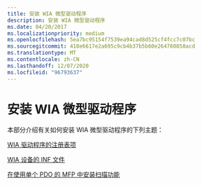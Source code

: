 ```yaml
---
title: 安装 WIA 微型驱动程序
description: 安装 WIA 微型驱动程序
ms.date: 04/20/2017
ms.localizationpriority: medium
ms.openlocfilehash: 5ea7bc95154f7539ea94cad8d525cf4fcc7c07bc
ms.sourcegitcommit: 418e6617e2a695c9cb4b37b5b60e264760858acd
ms.translationtype: MT
ms.contentlocale: zh-CN
ms.lasthandoff: 12/07/2020
ms.locfileid: "96793637"
---
```

# <a name="installing-a-wia-minidriver"></a>安装 WIA 微型驱动程序





本部分介绍有关如何安装 WIA 微型驱动程序的下列主题：

[WIA 驱动程序的注册表项](registry-entries-for-wia-drivers.md)

[WIA 设备的 INF 文件](inf-files-for-wia-devices.md)

[在使用单个 PDO 的 MFP 中安装扫描功能](installing-scanning-functionality-in-an-mfp-with-a-single-pdo.md)

 

 





